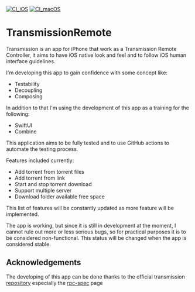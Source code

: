 [![CI_iOS](https://github.com/fredd8y/TransmissionRemote/actions/workflows/CI_iOS.yml/badge.svg)](https://github.com/fredd8y/TransmissionRemote/actions/workflows/CI_iOS.yml)
[![CI_macOS](https://github.com/fredd8y/TransmissionRemote/actions/workflows/CI_macOS.yml/badge.svg)](https://github.com/fredd8y/TransmissionRemote/actions/workflows/CI_macOS.yml)

# TransmissionRemote
Transmission is an app for iPhone that work as a Transmission Remote Controller, it aims to have iOS native look and feel and to follow iOS human interface guidelines.

I'm developing this app to gain confidence with some concept like:
- Testability
- Decoupling
- Composing

In addition to that I'm using the development of this app as a training for the following:
-  SwiftUI
-  Combine

This application aims to be fully tested and to use GitHub actions to automate the testing process.

Features included currently:

- Add torrent from torrent files
- Add torrent from link
- Start and stop torrent download
- Support multiple server
- Download folder available free space

This list of features will be constantly updated as more feature will be implemented.

The app is working, but since it is still in development at the moment, I cannot rule out more or less serious bugs, so for practical purposes it is to be considered non-functional.
This status will be changed when the app is considered stable.

## Acknowledgements

The developing of this app can be done thanks to the official transmission [repository](https://github.com/transmission/transmission) especially the [rpc-spec](https://github.com/transmission/transmission/blob/main/docs/rpc-spec.md) page
